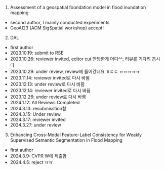 1. Assessment of a geospatial foundation model in flood inundation mapping
  - second author, I mainly conducted experiments
  - GeoAI23 (ACM SigSpatial workshop) accept!
2. DAL
  - first author
  - 2023.10.19: submit to RSE
  - 2023.10.26: reviewer invited, editor cut 안당한게 어디^^; 리뷰를 기다려 봅시다
  - 2023.10.29: under review, review에 들어갔네요 ㅎㄷㄷ ㅠㅠㅠㅠㅠ
  - 2023.11.14: reviewer invited로 다시 바뀜
  - 2023.12.13: under review로 다시 바뀜
  - 2023.12.14: reviewer invited로 다시 바뀜
  - 2023.12.26: under review로 다시 바뀜
  - 2024.1.12: All Reviews Completed
  - 2024.3.13: resubmisstion함
  - 2024.3.15: Under review.
  - 2024.3.17: reviewer invited
  - 2024.3.27: under review
       
3. Enhancing Cross-Modal Feature-Label Consistency for Weakly Supervised Semantic Segmentation in Flood Mapping
  - first author
  - 2024.3.9: CVPR W에 제출함
  - 2024.4.5: reject ㅠㅠ
